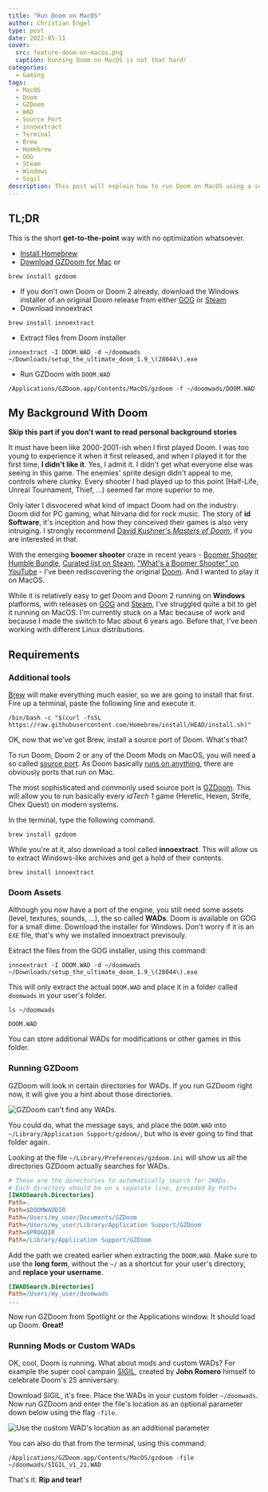 ```yaml
---
title: "Run Doom on MacOS"
author: Christian Engel
type: post
date: 2022-05-11
cover:
  src: feature-doom-on-macos.png
  caption: Running Doom on MacOS is not that hard!
categories:
  - Gaming
tags:
  - MacOS
  - Doom
  - GZDoom
  - WAD
  - Source Port
  - innoextract
  - Terminal
  - Brew
  - Homebrew
  - GOG
  - Steam
  - Windows
  - Sigil
description: This post will explain how to run Doom on MacOS using a source port called GZDoom.
---
```


## TL;DR

This is the short **get-to-the-point** way with no optimization whatsoever.

- [Install Homebrew](https://brew.sh/)
- [Download GZDoom for Mac](https://zdoom.org/downloads) or

```shell
brew install gzdoom
```

- If you don't own Doom or Doom 2 already, download the Windows installer of an original Doom release from either [GOG](https://www.gog.com/en/game/the_ultimate_doom) or [Steam](https://store.steampowered.com/app/2280/Ultimate_Doom/?curator_clanid=35501448)
- Download innoextract

```shell
brew install innoextract
```

- Extract files from Doom installer

```shell
innoextract -I DOOM.WAD -d ~/doomwads ~/Downloads/setup_the_ultimate_doom_1.9_\(28044\).exe
```

- Run GZDoom with `DOOM.WAD`

```shell
/Applications/GZDoom.app/Contents/MacOS/gzdoom -f ~/doomwads/DOOM.WAD
```

## My Background With Doom

**Skip this part if you don't want to read personal background stories**

It must have been like 2000-2001-ish when I first played Doom. I was too young to experience it when it first released, and when I played it for the first time, **I didn't like it**. Yes, I admit it. I didn't get what everyone else was seeing in this game. The enemies' sprite design didn't appeal to me, controls where clunky. Every shooter I had played up to this point (Half-Life, Unreal Tournament, Thief, ...) seemed far more superior to me.

Only later I disvocered what kind of impact Doom had on the industry. Doom did for PC gaming, what Nirvana did for rock music. The story of **id Software**, it's inception and how they conceived their games is also very intruiging. I strongly recommend [David Kushner's _Masters of Doom_](https://en.wikipedia.org/wiki/Masters_of_Doom), if you are interested in that.

With the emerging **boomer shooter** craze in recent years - [Boomer Shooter Humble Bundle](https://www.pcgamer.com/humbles-boomer-shooter-bundle-is-one-of-the-best-fps-collections-ive-seen/), [Curated list on Steam](https://store.steampowered.com/curator/41054936-boomershooter/), ["What's a Boomer Shooter" on YouTube](https://www.youtube.com/watch?v=dXCOKpJcYZU) - I've been rediscovering the original [Doom](https://github.com/id-Software/DOOM). And I wanted to play it on MacOS.

While it is relatively easy to get Doom and Doom 2 running on **Windows** platforms, with releases on [GOG](https://www.gog.com/en/game/the_ultimate_doom) and [Steam](https://store.steampowered.com/app/2280/Ultimate_Doom/?curator_clanid=35501448), I've struggled quite a bit to get it running on MacOS. I'm currently stuck on a Mac because of work and because I made the switch to Mac about 6 years ago. Before that, I've been working with different Linux distributions.

## Requirements

### Additional tools

[Brew](https://brew.sh/) will make everything much easier, so we are going to install that first. Fire up a terminal, paste the following line and execute it.

```shell
/bin/bash -c "$(curl -fsSL https://raw.githubusercontent.com/Homebrew/install/HEAD/install.sh)"
```

OK, now that we've got Brew, install a source port of Doom. What's that?

To run Doom, Doom 2 or any of the Doom Mods on MacOS, you will need a so called [source port](https://en.wikipedia.org/wiki/List_of_Doom_ports#List_of_source_ports). As Doom basically [runs on anything](https://www.reddit.com/r/itrunsdoom/), there are obviously ports that run on Mac.

The most sophisticated and commonly used source port is [GZDoom](https://zdoom.org/index). This will allow you to run basically every _idTech 1_ game (Heretic, Hexen, Strife, Chex Quest) on modern systems.

In the terminal, type the following command.

```shell
brew install gzdoom
```

While you're at it, also download a tool called **innoextract**. This will allow us to extract Windows-like archives and get a hold of their contents.

```shell
brew install innoextract
```

### Doom Assets

Although you now have a port of the engine, you still need some assets (level, textures, sounds, ...), the so called **WADs**. Doom is available on GOG for a small dime. Download the installer for Windows. Don't worry if it is an `EXE` file, that's why we installed innoextract previsouly.

Extract the files from the GOG installer, using this command:

```shell
innoextract -I DOOM.WAD -d ~/doomwads ~/Downloads/setup_the_ultimate_doom_1.9_\(28044\).exe
```

This will only extract the actual `DOOM.WAD` and place it in a folder called `doomwads` in your user's folder.

```shell
ls ~/doomwads

DOOM.WAD
```

You can store additional WADs for modifications or other games in this folder.

### Running GZDoom

GZDoom will look in certain directories for WADs. If you run GZDoom right now, it will give you a hint about those directories.

![GZDoom can't find any WADs.](./images/gzdoom-error.png "GZDoom can't find any WADs.")

You could do, what the message says, and place the `DOOM.WAD` into `~/Library/Application Support/gzdoom/`, but who is ever going to find that folder again.

Looking at the file `~/Library/Preferences/gzdoom.ini` will show us all the directories GZDoom actually searches for WADs.

```ini
# These are the directories to automatically search for IWADs.
# Each directory should be on a separate line, preceded by Path=
[IWADSearch.Directories]
Path=.
Path=$DOOMWADDIR
Path=/Users/my_user/Documents/GZDoom
Path=/Users/my_user/Library/Application Support/GZDoom
Path=$PROGDIR
Path=/Library/Application Support/GZDoom
```

Add the path we created earlier when extracting the `DOOM.WAD`. Make sure to use the **long form**, without the `~/` as a shortcut for your user's directory, and **replace your username**.

```ini
[IWADSearch.Directories]
Path=/Users/my_user/doomwads
...
```

Now run GZDoom from Spotlight or the Applications window. It should load up Doom. **Great!**

### Running Mods or Custom WADs

OK, cool, Doom is running. What about mods and custom WADs? For example the super cool campain [SIGIL](https://romero.com/sigil), created by **John Romero** himself to celebrate Doom's 25 anniversary.

Download SIGIL, it's free. Place the WADs in your custom folder `~/doomwads`. Now run GZDoom and enter the file's location as an optional parameter down below using the flag `-file`.

![Use the custom WAD's location as an additional parameter](./images/gzdoom-additional-parameters.png "Use the custom WAD's location as an additional parameter")

You can also do that from the terminal, using this command:

```shell
/Applications/GZDoom.app/Contents/MacOS/gzdoom -file ~/doomwads/SIGIL_v1_21.WAD
```

That's it. **Rip and tear!**

